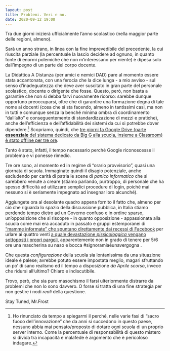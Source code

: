 ```yaml
---
layout: post
title: Problemi. Veri e no.
date: 2020-09-12 19:00
---
```


Tra due giorni inizierà ufficialmente l’anno scolastico (nella maggior parte delle regioni, almeno).

Sarà un anno strano, in linea con la fine imprevedibile del precedente, la cui riuscita parziale (la percentuale la lascio decidere ad ognuno, in quanto fonte di enormi polemiche che non m’interessano per niente) è dipesa solo dall’impegno di un parte del corpo docente.

La Didattica A Distanza (per amici e nemici DAD) pare al momento essere stata accantonata, con una ferocia che la dice lunga - a mio avviso - sul senso d’inadeguatezza che deve aver suscitato in gran parte del personale scolastico, docente o dirigente che fosse.
Questo, però, non basta a garantire che non si debba farvi nuovamente ricorso: sarebbe dunque opportuno preoccuparsi, oltre che di garantire una formazione degna di tale nome ai docenti (cosa che si sta facendo, almeno in tantissimi casi, ma non in tutti e comunque senza la benché minima ombra di coordinamento “dall’alto” e conseguentemente di standardizzazione di mezzi e pratiche), anche dell’efficienza e dell’affidabilità dei sistemi da cui si potrebbe dover dipendere.[^1]
Scopriamo, quindi, che [tre giorni fa Google Drive (parte **essenziale** del sistema dedicato da Big G alla scuola, insieme a Classroom) è stato offline per tre ore](https://www.inputmag.com/tech/google-drive-was-down-for-hours-this-morning).

Tanto è stato, infatti, il tempo necessario perché Google riconoscesse il problema e vi ponesse rimedio.

Tre ore sono, al momento ed in regime di “orario provvisorio”, quasi una giornata di scuola.
Immaginate quindi il disagio potenziale, anche escludendo per carità di patria le scene di *panico informatico* che si sarebbero venute a creare (stiamo parlando, purtroppo, di personale che ha spesso difficoltà ad utilizzare semplici procedure di login, poiché mai nessuno si è seriamente impegnato ad insegnar loro alcunché).

Aggiungete ora al desolante quadro appena fornito il fatto che, almeno per ciò che riguarda lo spazio della discussione pubblica, in Italia stiamo perdendo tempo dietro ad un Governo confuso e in ordine sparso, un’opposizione che si riscopre - in quanto opposizione - appassionata alla scuola come mai era accaduto in passato e gruppi estemporanei di [“mamme informate” che spuntano direttamente dai recessi di Facebook](https://www.nextquotidiano.it/scuola-rivolta-dei-genitori-contro-le-mascherine-per-i-bambini/) per urlare ai quattro venti [a quale devastazione *pissicologgica* vengano sottoposti i propri pargoli](https://www.nextquotidiano.it/petizione-per-una-scuola-reale-senza-mascherine-e-distanziamento-di-la-scuola-che-accoglie/), apparentemente non in grado di tenere per 5/6 ore una mascherina su naso e bocca #signoramiaèunavergogna .

Che questa *configurazione* della scuola sia lontanissima da una situazione ideale è palese; avrebbe potuto essere impostata meglio, magari sfruttando un po’ di sano realismo ed il tempo a disposizione *da Aprile scorso*, invece che ridursi all’ultimo? Chiaro e indiscutibile.

Trovo, però, che sia puro masochismo il farsi ulteriormente distrarre da problemi che non lo sono davvero.
O forse si tratta di una fine strategia per non gestire i nodi *reali* della questione.

Stay Tuned, Mr.Frost 

[^1]: Ho rinunciato da tempo a spiegarmi il perché, nelle varie fasi di “sacro fuoco dell’innovazione” che da anni si succedono in questo paese, nessuno abbia mai pensato/proposto di dotare ogni scuola di un proprio server interno. Come la percentuale di responsabilità di questo mistero si divida tra incapacità e malafede è argomento che è pericoloso indagare.

